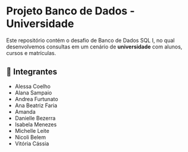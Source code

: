 # Projeto Banco de Dados - Universidade

Este repositório contém o desafio de Banco de Dados SQL I, no qual 
desenvolvemos consultas em um cenário de **universidade** 
com alunos, cursos e matrículas.

## 👥 Integrantes
- Alessa Coelho
- Alana Sampaio
- Andrea Furtunato
- Ana Beatriz Faria
- Amanda
- Danielle Bezerra
- Isabela Menezes
- Michelle Leite
- Nicoli Belem
- Vitória Cássia
